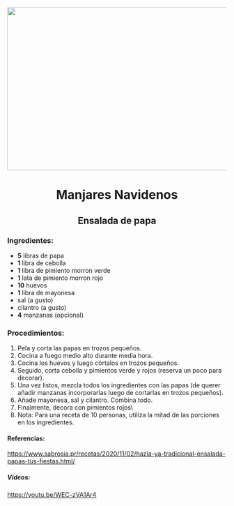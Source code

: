 <div align="center"> 

<img src="https://media.metrolatam.com/2017/12/13/thinkstockphotos472653580-30e70df9675f4caf03a32ebe27a41e91-1200x800.jpg" width="520" height="374" />

# Manjares Navidenos
## Ensalada de papa

</div> 

  ### Ingredientes:
- **5** libras de papa
- **1** libra de cebolla
- **1** libra de pimiento morron verde
- **1** lata de pimiento morron rojo
- **10** huevos
- **1** libra de mayonesa
- sal (a gusto)
- cilantro (a gusto)
- **4** manzanas (opcional)
### Procedimientos:
1. Pela y corta las papas en trozos pequeños.
2.  Cocina a fuego medio alto durante media hora.
3.  Cocina los huevos y luego córtalos en trozos pequeños. 
4.  Seguido, corta cebolla y pimientos verde y rojos (reserva un poco para decorar).
5. Una vez listos, mezcla todos los ingredientes con las papas (de querer añadir manzanas incorporarlas luego de cortarlas en trozos pequeños). 
6. Añade mayonesa, sal y cilantro. Combina todo.
7. Finalmente, decora con pimientos rojos\
8. Nota: Para una receta de 10 personas, utiliza la mitad de las porciones en los ingredientes.
#### Referencias:
https://www.sabrosia.pr/recetas/2020/11/02/hazla-ya-tradicional-ensalada-papas-tus-fiestas.html/
##### Videos:
https://youtu.be/WEC-zVA1Ar4
